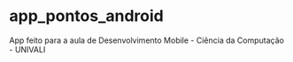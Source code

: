 # app_pontos_android
App feito para a aula de Desenvolvimento Mobile - Ciência da Computação - UNIVALI
